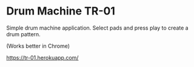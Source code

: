 # Drum Machine TR-01

Simple drum machine application. Select pads and press play to create a drum pattern.

(Works better in Chrome)

https://tr-01.herokuapp.com/

